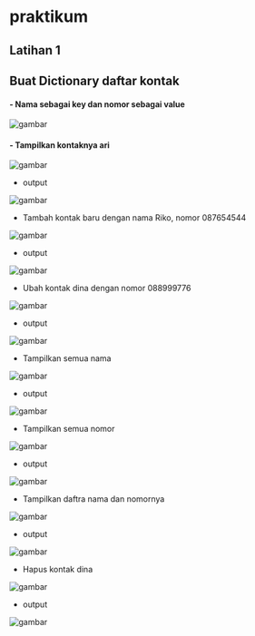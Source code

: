 # praktikum 
## Latihan 1

## Buat Dictionary daftar kontak
#### - Nama sebagai key dan nomor sebagai value

![gambar](Gambar/ss5.png)

#### - Tampilkan kontaknya ari

![gambar](Gambar/ss5a.png)

- output

![gambar](Gambar/ss5b.png)

- Tambah kontak baru dengan nama Riko, nomor 087654544

![gambar](Gambar.ss5b1.png)

- output

![gambar](Gambar/ss5b2.png)

- Ubah kontak dina dengan nomor 088999776

![gambar](Gambar/ss5c1.png)

- output

![gambar](Gambar/ss5c2.png)

- Tampilkan semua nama 

![gambar](Gambar/ss5d1.png)

- output

![gambar](Gambar/ss5d2.png)

- Tampilkan semua nomor

![gambar](Gambar/ss5e1.png)

- output

![gambar](Gambar/ss5e2.png)

- Tampilkan daftra nama dan nomornya


![gambar](Gambar/ss5f1.png)

- output

![gambar](Gambar/ss5f2.png)

- Hapus kontak dina

![gambar](Gambar/ss5g1.png)

- output

![gambar](Gambar/ss5g2.png)

